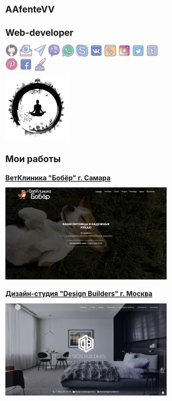 # AAfenteVV
# Web-developer


<a href="https://github.com/AAfenteFF"><img src="https://github.com/AAfenteFF/aafenteff.github.io/blob/master/img/icons/github.png?raw=true" alt="GitHub"></a>
<a href="mailto:aafenteff@gmail.com"><img src="https://github.com/AAfenteFF/aafenteff.github.io/blob/master/img/icons/mail.png?raw=true" alt="Mail"></a>
<a href="http://t.me/AAfenteFF"><img src="https://github.com/AAfenteFF/aafenteff.github.io/blob/master/img/icons/telegram.png?raw=true" alt="Telegram"></a>
<a href="viber://chat?number=+79171176996"><img src="https://github.com/AAfenteFF/aafenteff.github.io/blob/master/img/icons/viber.png?raw=true" alt="Viber"></a>
<a href="https://api.whatsapp.com/send?phone=79171176996"><img src="https://github.com/AAfenteFF/aafenteff.github.io/blob/master/img/icons/whatsapp.png?raw=true" alt="WhatsApp"></a>
<a href="skype:aafenteff@outlook.com"><img src="https://github.com/AAfenteFF/aafenteff.github.io/blob/master/img/icons/skype.png?raw=true" alt="Skype"></a>
<a href="https://vk.com/aafenteff"><img src="https://github.com/AAfenteFF/aafenteff.github.io/blob/master/img/icons/vkontakte.png?raw=true" alt="VKontakte"></a>
<a href="https://ok.ru/aafenteff"><img src="https://github.com/AAfenteFF/aafenteff.github.io/blob/master/img/icons/odnoklassniki.png?raw=true" alt="Odnoklassniki"></a>
<a href="https://www.instagram.com/aafenteff/"><img src="https://github.com/AAfenteFF/aafenteff.github.io/blob/master/img/icons/instagram.png?raw=true" alt="Instagram"></a>
<a href="https://twitter.com/AAfenteFF"><img src="https://github.com/AAfenteFF/aafenteff.github.io/blob/master/img/icons/twitter.png?raw=true" alt="Twitter"></a>
<a href="https://aafenteff.tumblr.com/"><img src="https://github.com/AAfenteFF/aafenteff.github.io/blob/master/img/icons/tumblr.png?raw=true" alt="Tumblr"></a>
<a href="https://ru.pinterest.com/aafenteff/"><img src="https://github.com/AAfenteFF/aafenteff.github.io/blob/master/img/icons/pinterest.png?raw=true" alt="Pinterest"></a>
<a href="https://www.facebook.com/aafenteff"><img src="https://github.com/AAfenteFF/aafenteff.github.io/blob/master/img/icons/facebook.png?raw=true" alt="Facebook"></a>
<a href="https://www.stihi.ru/avtor/aafenteff"><img src="https://github.com/AAfenteFF/aafenteff.github.io/blob/master/img/icons/pen.png?raw=true" alt="СТихи.ру"></a>



![](https://github.com/AAfenteFF/aafenteff.github.io/blob/master/img/image/logo.jpg?raw=true)
# Мои работы
## [ВетКлиника "Бобёр" г. Самара](http://vetbober.ru)
![](https://github.com/AAfenteFF/aafenteff.github.io/blob/master/img/portfolio/Bober.jpg?raw=true)
## [Дизайн-студия "Design Builders" г. Москва](http://designbuilders.ru)
![](https://github.com/AAfenteFF/aafenteff.github.io/blob/master/img/portfolio/Design%20Builders.jpg?raw=true)


